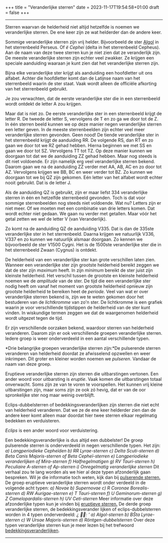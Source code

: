 +++
title = "Veranderlijke sterren"
date = 2023-11-17T19:54:58+01:00
draft = false
+++

---
Sterren waarvan de helderheid niet altijd hetzelfde is noemen we
veranderlijke sterren. De ene keer zijn ze wat helderder dan de andere
keer.

Sommige veranderlijke sterren zijn vrij helder. Bijvoorbeeld de ster
[Algol](/encyclopedie/algol) in het sterrenbeeld Perseus. Of *ë Cephei*
(delta in het sterrenbeeld Cepheus). Aan de naam van deze twee sterren
kun je niet zien dat ze veranderlijk zijn. De meeste veranderlijke
sterren zijn echter veel zwakker. Ze krijgen een speciale aanduiding
waaraan je kunt zien dat het veranderlijke sterren zijn.

Bijna elke veranderlijke ster krijgt als aanduiding een hoofdletter uit
ons alfabet. Achter die hoofdletter komt dan de Latijnse naam van het
sterrenbeeld waarin de ster staat. Vaak wordt alleen de officiële
afkorting van het sterrenbeeld gebruikt.

Je zou verwachten, dat de eerste veranderlijke ster die in een
sterrenbeeld wordt ontdekt de letter A zou krijgen.

Maar dat is niet zo. De eerste veranderlijke ster in een sterrenbeeld
krijgt de letter R. De tweede de letter S, vervolgens de T en zo ga we
door tot de Z. In één sterren beeld kunnen we op deze manier negen
veranderlijke sterren een letter geven. In de meeste sterrenbeelden zijn
echter veel meer veranderlijke sterren gevonden. Geen nood! De tiende
veranderlijke ster in het sterrenbeeld krijgt de aanduiding RR. De
volgende RS, dan RT en zo gaan we door tot we RZ gehad hebben. Hierna
beginnen we met SS en gaan we door tot SZ. Vervolgens TT tot TZ. Op deze
manier kunnen we doorgaan tot dat we de aanduiding ZZ gehad hebben. Maar
nog steeds is dit niet voldoende. Er zijn namelijk erg veel
veranderlijke sterren bekend. Daarom gaan we na de aanduiding ZZ verder
met AA, AB, AC en zo door tot AZ. Vervolgens krijgen we BB, BC en weer
verder tot BZ. Zo kunnen we doorgaan tot we bij QZ zijn gekomen. Eén
letter van het alfabet wordt echter nooit gebruikt. Dat is de letter J.

Als de aanduiding QZ is gebruikt, zijn er maar liefst 334 veranderlijke
sterren in één en hetzelfde sterrenbeeld gevonden. Toch is dat voor
sommige sterrenbeelden nog steeds niet voldoende. Wat nu? Letters zijn
er niet meer. Of we moeten met een combinatie van drie letters komen.
Dat wordt echter niet gedaan. We gaan nu verder met getallen. Maar vóór
het getal zetten we wel de letter V (van Veranderlijk).

Zo komt na de aanduiding QZ de aanduiding V335. Dat is dan de 335ste
veranderlijke ster in het sterrenbeeld. Daarna krijgen we natuurlijk
V336, V337 en zo kunnen we natuurlijk alsmaar doorgaan. Zo kennen we
bijvoorbeeld de ster V1500 Cygni. Het is de 1500ste veranderlijke ster
die in het sterrenbeeld Zwaan (Cygnus) is ontdekt.

De helderheid van een veranderlijke ster kan grote verschillen laten
zien. Wanneer een veranderlijke ster zijn grootste helderheid bereikt
zeggen we dat de ster zijn *maximum* heeft. In zijn *minimum* bereikt de
ster juist zijn kleinste helderheid. Het verschil tussen de grootste en
kleinste helderheid noemen we de *amplitude* van de ster. De tijd die
een veranderlijke ster nodig heeft om vanaf het moment van grootste
helderheid opnieuw zijn grootste helderheid te bereiken heet de
*periode.* Veel van wat er over veranderlijke sterren bekend is, zijn we
te weten gekomen door het bestuderen van de *lichtkromme* van zo\'n
ster. De lichtkromme is een grafiek waarin je voor verschillende
tijdstippen de helderheid van de ster kunt vinden. In wiskundige termen
zeggen we dat de waargenomen helderheid wordt uitgezet tegen de tijd.

Er zijn verschillende oorzaken bekend, waardoor sterren van helderheid
veranderen. Daarom zijn er ook verschillende groepen veranderlijke
sterren. Iedere groep is weer onderverdeeld in een aantal verschillende
typen.

*Drie belangrijke groepen veranderlijke sterren zijn:*De pulserende
sterren veranderen van helderheid doordat ze afwisselend opzwellen en
weer inkrimpen. Dit groter en kleiner worden noemen we *pulseren*.
Vandaar de naam van deze groep.

Eruptieve veranderlijke sterren zijn sterren die uitbarstingen vertonen.
Een ander woord voor uitbarsting is *eruptie*. Vaak komen die
uitbarstingen totaal onverwacht. Soms zijn ze van te voren te
voorspellen. Het kunnen vrij kleine uitbarstingen zijn, maar soms zijn
ze ook zó hevig, dat er van de oor spronkelijke ster nog maar weinig
overblijft.

Eclips-dubbelsterren of bedekkingsveranderlijken zijn sterren die niet
echt van helderheid veranderen. Dat we ze de ene keer helderder zien dan
de andere keer komt alleen maar doordat hier twee sterren elkaar
regelmatig bedekken en verduisteren.

*Eclips* is een ander woord voor verduistering.

Een bedekkingsveranderlijke is dus altijd een dubbelster! De groep
pulserende sterren is onderverdeeld in negen verschillende typen. Het
zijn: *a) Langperiodieke Cepheïden b) RR Lyrae-sterren c) Delta
Scuti-sterren d) Beta Canis Majoris-sterren of Beta Cepheï-sterren e)
Langperiodieke veranderlijken of Mira-sterren f) Halfregelmatigen g) RV
Tauri-sterren h) Peculiaire A-sterren of Ap-sterren i) Onregelmatig
veranderlijke sterren* Dit verhaal zou te lang worden als we hier al
deze typen afzonderlijk gaan bespreken. Wil je die informatie toch
weten, kijk dan bij [pulserende sterren.](/encyclopedie/pulseren) De groep eruptieve veranderlijke sterren wordt
onder verdeeld in de volgende acht typen: *a) Novae b) Supernovae c) R
Coronae Borealis-sterren d) RW Aurigae-sterren e) T Tauri-sterren f) U
Geminorum-sterren g) Z Camelopardalis-sterren h) UV Ceti-sterren* Meer
informatie over deze afzonderlijke typen kun je vinden bij [eruptieve sterren.](/encyclopedie/eruptiev) De derde groep veranderlijke sterren, de
bedekkingsverander lijken of eclips-dubbelsterren worden in 4 typen
onderverdeeld: *¿ : ' a) Algol-sterren b) BŠta Lyrae-sterren c) W Ursae
Majoris-sterren d) Röntgen-dubbelsterren* Over deze typen veranderlijke
sterren kun je meer lezen bij het trefwoord
[bedekkingsveranderlijken](/encyclopedie/bedekking).

---
